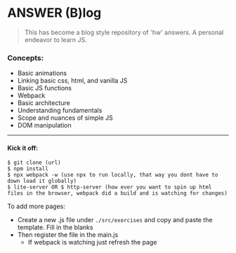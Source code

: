 # ANSWER (B)log

> This has become a blog style repository of 'hw' answers. A personal endeavor to learn JS.

### Concepts:
- Basic animations
- Linking basic css, html, and vanilla JS
- Basic JS functions
- Webpack
- Basic architecture
- Understanding fundamentals
- Scope and nuances of simple JS
- DOM manipulation

---

#### Kick it off:

```
$ git clone (url)
$ npm install
$ npx webpack -w (use npx to run locally, that way you dont have to down load it globally)
$ lite-server OR $ http-server (how ever you want to spin up html files in the browser, webpack did a build and is watching for changes)
```

To add more pages:
- Create a new .js file under `./src/exercises` and copy and paste the template. Fill in the blanks
- Then register the file in the main.js
  - If webpack is watching just refresh the page
